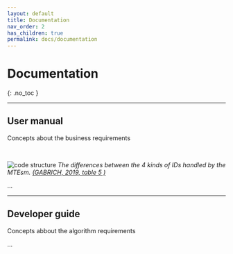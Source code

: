```yaml
---
layout: default
title: Documentation
nav_order: 2
has_children: true
permalink: docs/documentation
---
```


# Documentation
{: .no_toc }

---

## User manual

Concepts about the business requirements

<br>

![code structure](https://github.com/yurigabrich/microgrid-dapp/blob/master/pseudo-code/imgs/....png)
*The differences between the 4 kinds of IDs handled by the MTEsm. [(GABRICH, 2019, table 5 )](/microgrid-dapp/docs/references)*

...

---

## Developer guide

Concepts abbout the algorithm requirements

...
